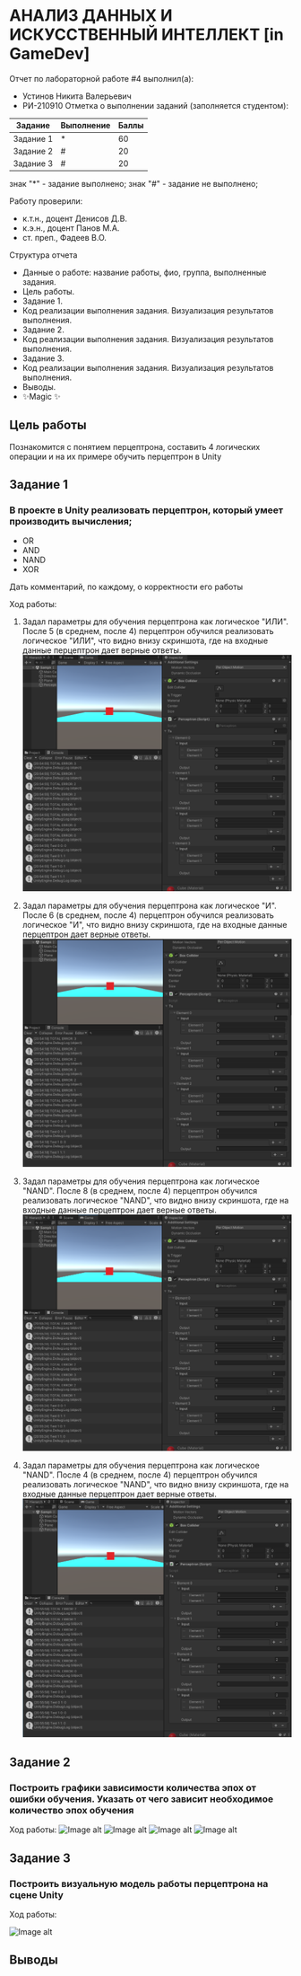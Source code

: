 # АНАЛИЗ ДАННЫХ И ИСКУССТВЕННЫЙ ИНТЕЛЛЕКТ [in GameDev]
Отчет по лабораторной работе #4 выполнил(а):
- Устинов Никита Валерьевич
- РИ-210910
Отметка о выполнении заданий (заполняется студентом):

| Задание | Выполнение | Баллы |
| ------ | ------ | ------ |
| Задание 1 | * | 60 |
| Задание 2 | # | 20 |
| Задание 3 | # | 20 |

знак "*" - задание выполнено; знак "#" - задание не выполнено;

Работу проверили:
- к.т.н., доцент Денисов Д.В.
- к.э.н., доцент Панов М.А.
- ст. преп., Фадеев В.О.

Структура отчета

- Данные о работе: название работы, фио, группа, выполненные задания.
- Цель работы.
- Задание 1.
- Код реализации выполнения задания. Визуализация результатов выполнения.
- Задание 2.
- Код реализации выполнения задания. Визуализация результатов выполнения.
- Задание 3.
- Код реализации выполнения задания. Визуализация результатов выполнения.
- Выводы.
- ✨Magic ✨

## Цель работы
Познакомится с понятием перцептрона, составить  4 логических операции и на их примере обучить перцептрон в Unity
## Задание 1
### В проекте в Unity реализовать перцептрон, который умеет производить вычисления;
- OR
- AND
- NAND
- XOR

Дать комментарий, по каждому, о корректности его работы

Ход работы:

1) Задал параметры для обучения перцептрона как логическое "ИЛИ". После 5 (в среднем, после 4) перцептрон обучился реализовать логическое "ИЛИ", что видно внизу скриншота, где на входные данные перцептрон дает верные ответы.
![Image alt](https://github.com/GreatSherhebe1/UrFU_labaratory_Lab-4/raw/main/скриншоты/Лаба4_1.png)

2) Задал параметры для обучения перцептрона как логическое "И". После 6 (в среднем, после 4) перцептрон обучился реализовать логическое "И", что видно внизу скриншота, где на входные данные перцептрон дает верные ответы.
![Image alt](https://github.com/GreatSherhebe1/UrFU_labaratory_Lab-4/raw/main/скриншоты/Лаба4_2.png)

3) Задал параметры для обучения перцептрона как логическое "NAND". После 8 (в среднем, после 4) перцептрон обучился реализовать логическое "NAND", что видно внизу скриншота, где на входные данные перцептрон дает верные ответы.
![Image alt](https://github.com/GreatSherhebe1/UrFU_labaratory_Lab-4/raw/main/скриншоты/Лаба4_3.png)

4) Задал параметры для обучения перцептрона как логическое "NAND". После 4 (в среднем, после 4) перцептрон обучился реализовать логическое "NAND", что видно внизу скриншота, где на входные данные перцептрон дает верные ответы.
![Image alt](https://github.com/GreatSherhebe1/UrFU_labaratory_Lab-4/raw/main/скриншоты/Лаба4_4.png)

## Задание 2
### Построить графики зависимости количества эпох от ошибки обучения. Указать от чего зависит необходимое количество эпох обучения

Ход работы:
![Image alt](https://github.com/GreatSherhebe1/UrFU_labaratory_Lab-4/raw/main/скриншоты/laba4_5.png)
![Image alt](https://github.com/GreatSherhebe1/UrFU_labaratory_Lab-4/raw/main/скриншоты/laba3_5.png)
![Image alt](https://github.com/GreatSherhebe1/UrFU_labaratory_Lab-4/raw/main/скриншоты/laba3_5.png)
![Image alt](https://github.com/GreatSherhebe1/UrFU_labaratory_Lab-4/raw/main/скриншоты/laba3_5.png)
## Задание 3
### Построить визуальную модель работы перцептрона на сцене Unity

Ход работы:


![Image alt](https://github.com/GreatSherhebe1/UrFU_labaratory_Lab-4/raw/main/скриншоты/laba3_5.png)
## Выводы

